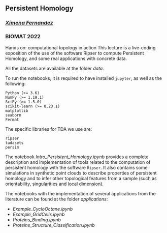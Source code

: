 ## Persistent Homology
###  <a href="https://ximenafernandez.github.io/">  _Ximena Fernandez_ </a>
### BIOMAT 2022

Hands on: computational topology in action
This lecture is a live-coding exposition of the use of the software Ripser to compute Persistent Homology, and some real applications with concrete data.

 All the datasets are available at the folder _data_.

 To run the notebooks, it is required to have installed ```jupyter```, as well as the following:
 ``` 
Python (>= 3.6)
NumPy (>= 1.19.1)
SciPy (>= 1.5.0)
scikit-learn (>= 0.23.1)
matplotlib
seaborn
Fermat
```

The specific libraries for TDA we use are:
```
ripser
tadasets
persim
```

The notebook _Intro_Persistent_Homology.ipynb_ provides a complete description and implementation of tools related to the computation of persistent homology with the software ```Ripser```. It also contains  some simulations in synthetic point clouds to describe properties of persistent homology and to infer other topological features from a sample (such as orientability, singularities and local dimension).

The notebooks with the implementation of several applications from the literature can be found at the folder _applications_:
 - _Example_CycloOctane.ipynb_
 - _Example_GridCells.ipynb_
 - _Proteins_Binding.ipynb_
 - _Proteins_Structure_Classification.ipynb_ 

